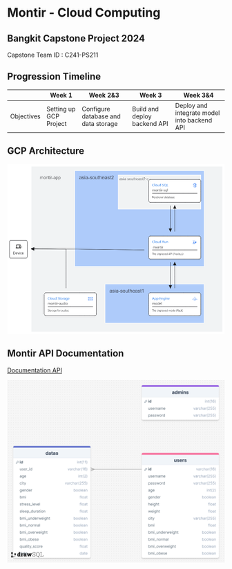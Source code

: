   # Montir - Cloud Computing

## Bangkit Capstone Project 2024
Capstone Team ID : C241-PS211

## Progression Timeline
|            |    Week 1  |  Week 2&3  |    Week 3  |  Week 3&4  |
| ---------- | ---------- | ---------- | ---------- | ---------- |
| Objectives |Setting up GCP Project|Configure database and data storage | Build and deploy backend API | Deploy and integrate model into backend API | Testing and Evaluating API |

## GCP Architecture
![GCPArchitecture](https://github.com/EurekaCHWARD/Montir/blob/cc/GCP_Architecture.png)

## Montir API Documentation 
[Documentation API](https://documenter.getpostman.com/view/30884670/2sA3Qv9X1A)

![ERD](https://github.com/EurekaCHWARD/Montir/blob/cc/montir-db-erd.png)
